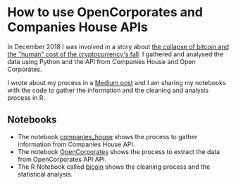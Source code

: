 # How to use OpenCorporates and Companies House APIs

In December 2018 I was involved in a story about [the collapse of bitcoin and the "human" cost of the cryptocurrency's fall](https://news.sky.com/story/behind-the-collapse-the-real-cost-of-bitcoins-fall-from-grace-11585936). I gathered and analysed the data using Python and the API from Companies House and Open Corporates. 

I wrote about my process in a [Medium post](https://medium.com/@carmen.aguilar.garcia/how-to-use-opencorporates-and-companies-house-apis-79ba0647d0d0) and I am sharing my notebooks with the code to gather the information and the cleaning and analysis process in R. 

## Notebooks
<ul>
  <li>The notebook <a href="https://github.com/Carmen-Aguilar/API_Python/blob/master/companies_house-notebook.ipynb">companies_house</a> shows the process to gather information from Companies House API.</li>
<li>The notebook <a href="https://github.com/Carmen-Aguilar/API_Python/blob/master/OpenCorporates-notebook.ipynb">OpenCorporates</a> shows the process to extract the data from OpenCorporates API API.</li>
  <li>The R Notebook called <a href="https://github.com/Carmen-Aguilar/API_Python/blob/master/bitcoin.Rmd">bicoin</a> shows the cleaning process and the statistical analysis.</li></ul>
